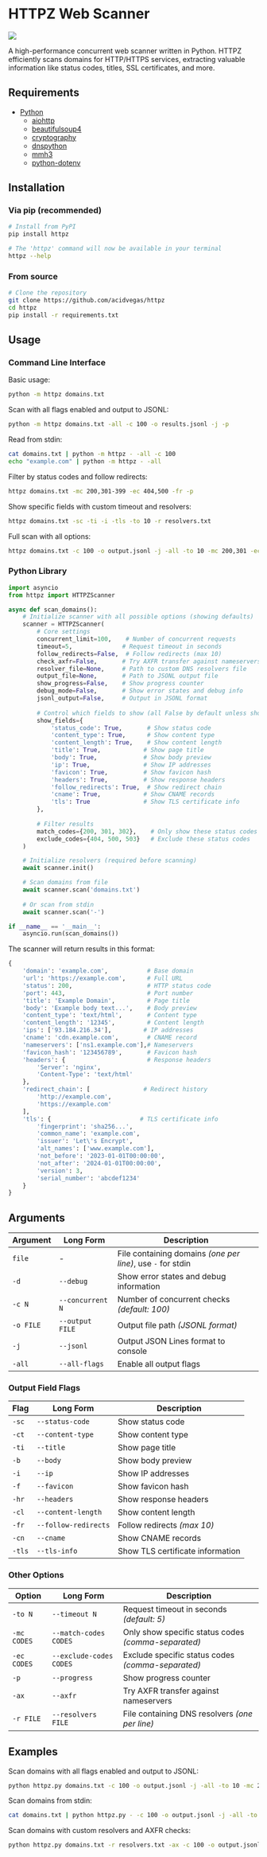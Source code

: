 # HTTPZ Web Scanner

![](./.screens/preview.gif)

A high-performance concurrent web scanner written in Python. HTTPZ efficiently scans domains for HTTP/HTTPS services, extracting valuable information like status codes, titles, SSL certificates, and more.

## Requirements

- [Python](https://www.python.org/downloads/)
  - [aiohttp](https://pypi.org/project/aiohttp/)
  - [beautifulsoup4](https://pypi.org/project/beautifulsoup4/)
  - [cryptography](https://pypi.org/project/cryptography/)
  - [dnspython](https://pypi.org/project/dnspython/)
  - [mmh3](https://pypi.org/project/mmh3/)
  - [python-dotenv](https://pypi.org/project/python-dotenv/)

## Installation

### Via pip (recommended)
```bash
# Install from PyPI
pip install httpz

# The 'httpz' command will now be available in your terminal
httpz --help
```

### From source
```bash
# Clone the repository
git clone https://github.com/acidvegas/httpz
cd httpz
pip install -r requirements.txt
```

## Usage

### Command Line Interface

Basic usage:
```bash
python -m httpz domains.txt
```

Scan with all flags enabled and output to JSONL:
```bash
python -m httpz domains.txt -all -c 100 -o results.jsonl -j -p
```

Read from stdin:
```bash
cat domains.txt | python -m httpz - -all -c 100
echo "example.com" | python -m httpz - -all
```

Filter by status codes and follow redirects:
```bash
httpz domains.txt -mc 200,301-399 -ec 404,500 -fr -p
```

Show specific fields with custom timeout and resolvers:
```bash
httpz domains.txt -sc -ti -i -tls -to 10 -r resolvers.txt
```

Full scan with all options:
```bash
httpz domains.txt -c 100 -o output.jsonl -j -all -to 10 -mc 200,301 -ec 404,500 -p -ax -r resolvers.txt
```

### Python Library
```python
import asyncio
from httpz import HTTPZScanner

async def scan_domains():
    # Initialize scanner with all possible options (showing defaults)
    scanner = HTTPZScanner(
        # Core settings
        concurrent_limit=100,    # Number of concurrent requests
        timeout=5,              # Request timeout in seconds
        follow_redirects=False,  # Follow redirects (max 10)
        check_axfr=False,       # Try AXFR transfer against nameservers
        resolver_file=None,     # Path to custom DNS resolvers file
        output_file=None,       # Path to JSONL output file
        show_progress=False,    # Show progress counter
        debug_mode=False,       # Show error states and debug info
        jsonl_output=False,     # Output in JSONL format
        
        # Control which fields to show (all False by default unless show_fields is None)
        show_fields={
            'status_code': True,       # Show status code
            'content_type': True,      # Show content type
            'content_length': True,    # Show content length
            'title': True,            # Show page title
            'body': True,             # Show body preview
            'ip': True,               # Show IP addresses
            'favicon': True,          # Show favicon hash
            'headers': True,          # Show response headers
            'follow_redirects': True,  # Show redirect chain
            'cname': True,            # Show CNAME records
            'tls': True               # Show TLS certificate info
        },
        
        # Filter results
        match_codes={200, 301, 302},    # Only show these status codes
        exclude_codes={404, 500, 503}   # Exclude these status codes
    )

    # Initialize resolvers (required before scanning)
    await scanner.init()

    # Scan domains from file
    await scanner.scan('domains.txt')
    
    # Or scan from stdin
    await scanner.scan('-')

if __name__ == '__main__':
    asyncio.run(scan_domains())
```

The scanner will return results in this format:
```python
{
    'domain': 'example.com',           # Base domain
    'url': 'https://example.com',      # Full URL
    'status': 200,                     # HTTP status code
    'port': 443,                       # Port number
    'title': 'Example Domain',         # Page title
    'body': 'Example body text...',    # Body preview
    'content_type': 'text/html',       # Content type
    'content_length': '12345',         # Content length
    'ips': ['93.184.216.34'],         # IP addresses
    'cname': 'cdn.example.com',        # CNAME record
    'nameservers': ['ns1.example.com'],# Nameservers
    'favicon_hash': '123456789',       # Favicon hash
    'headers': {                       # Response headers
        'Server': 'nginx',
        'Content-Type': 'text/html'
    },
    'redirect_chain': [               # Redirect history
        'http://example.com',
        'https://example.com'
    ],
    'tls': {                         # TLS certificate info
        'fingerprint': 'sha256...',
        'common_name': 'example.com',
        'issuer': 'Let\'s Encrypt',
        'alt_names': ['www.example.com'],
        'not_before': '2023-01-01T00:00:00',
        'not_after': '2024-01-01T00:00:00',
        'version': 3,
        'serial_number': 'abcdef1234'
    }
}
```

## Arguments

| Argument  | Long Form        | Description                                                 |
|-----------|------------------|-------------------------------------------------------------|
| `file`    | -                | File containing domains *(one per line)*, use `-` for stdin |
| `-d`      | `--debug`        | Show error states and debug information                     |
| `-c N`    | `--concurrent N` | Number of concurrent checks *(default: 100)*                |
| `-o FILE` | `--output FILE`  | Output file path *(JSONL format)*                           |
| `-j`      | `--jsonl`        | Output JSON Lines format to console                         |
| `-all`    | `--all-flags`    | Enable all output flags                                     |

### Output Field Flags

| Flag   | Long Form            | Description                      |
|--------| ---------------------|----------------------------------|
| `-sc`  | `--status-code`      | Show status code                 |
| `-ct`  | `--content-type`     | Show content type                |
| `-ti`  | `--title`            | Show page title                  |
| `-b`   | `--body`             | Show body preview                |
| `-i`   | `--ip`               | Show IP addresses                |
| `-f`   | `--favicon`          | Show favicon hash                |
| `-hr`  | `--headers`          | Show response headers            |
| `-cl`  | `--content-length`   | Show content length              |
| `-fr`  | `--follow-redirects` | Follow redirects *(max 10)*      |
| `-cn`  | `--cname`            | Show CNAME records               |
| `-tls` | `--tls-info`         | Show TLS certificate information |

### Other Options

| Option      | Long Form               | Description                                         |
|-------------|-------------------------|-----------------------------------------------------|
| `-to N`     | `--timeout N`           | Request timeout in seconds *(default: 5)*           |
| `-mc CODES` | `--match-codes CODES`   | Only show specific status codes *(comma-separated)* |
| `-ec CODES` | `--exclude-codes CODES` | Exclude specific status codes *(comma-separated)*   |
| `-p`        | `--progress`            | Show progress counter                               |
| `-ax`       | `--axfr`               | Try AXFR transfer against nameservers               |
| `-r FILE`   | `--resolvers FILE`     | File containing DNS resolvers *(one per line)*      |

## Examples

Scan domains with all flags enabled and output to JSONL:
```bash
python httpz.py domains.txt -c 100 -o output.jsonl -j -all -to 10 -mc 200,301 -ec 404,500 -p
```

Scan domains from stdin:
```bash
cat domains.txt | python httpz.py - -c 100 -o output.jsonl -j -all -to 10 -mc 200,301 -ec 404,500 -p
```

Scan domains with custom resolvers and AXFR checks:
```bash
python httpz.py domains.txt -r resolvers.txt -ax -c 100 -o output.jsonl
```